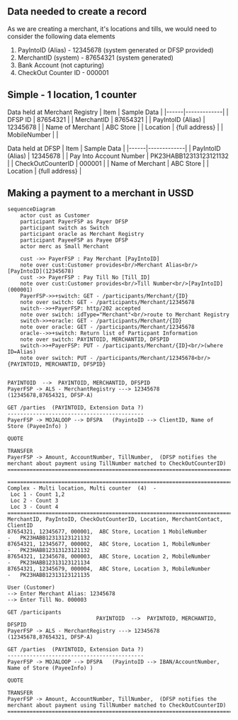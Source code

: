 
## Data needed to create a record  

As we are creating a merchant, it's locations and tills, we would need to consider the following data elements

1. PayIntoID (Alias) - 12345678 (system generated or DFSP provided)
1. MerchantID (system) - 87654321 (system generated)
1. Bank Account (not capturing)
1. CheckOut Counter ID - 000001

## Simple - 1 location, 1 counter  

Data held at Merchant Registry
| Item | Sample Data |
|------|-------------|
| DFSP ID | 87654321 |
| MerchantID | 87654321 |
| PayIntoID (Alias) | 12345678 |
| Name of Merchant | ABC Store |
| Location | {full address} |
| MobileNumber | |

Data held at DFSP
| Item | Sample Data |
|------|-------------|
| PayIntoID (Alias) | 12345678 |
| Pay Into Account Number | PK23HABB12313123121132 |
| CheckOutCounterID | 000001 |
| Name of Merchant | ABC Store |
| Location | {full address} |

## Making a payment to a merchant in USSD

```mermaid
sequenceDiagram
    actor cust as Customer
    participant PayerFSP as Payer DFSP
    participant switch as Switch
    participant oracle as Merchant Registry
    participant PayeeFSP as Payee DFSP
    actor merc as Small Merchant

    cust ->> PayerFSP : Pay Merchant [PayIntoID]
    note over cust:Customer provides<br/>Merchant Alias<br/>[PayIntoID](12345678)
    cust ->> PayerFSP : Pay Till No [Till_ID]
    note over cust:Customer provides<br/>Till Number<br/>[PayIntoID](000001)
    PayerFSP->>+switch: GET - /participants/Merchant/{ID}
    note over switch: GET - /participants/Merchant/12345678
    switch-->>+PayerFSP: http/202 accepted
    note over switch: idType="Merchant"<br/>route to Merchant Registry
    switch->>+oracle: GET - /participants/Merchant/{ID}
    note over oracle: GET - /participants/Merchant/12345678
    oracle-->>+switch: Return list of Particpant Information
    note over switch: PAYINTOID, MERCHANTID, DFSPID
    switch->>+PayerFSP: PUT - /participants/Merchant/{ID}<br/>(where ID=Alias)
    note over switch: PUT - /participants/Merchant/12345678<br/>{PAYINTOID, MERCHANTID, DFSPID}
    
```

```
PAYINTOID  -->  PAYINTOID, MERCHANTID, DFSPID
PayerFSP -> ALS - MerchantRegistry ---> 12345678       (12345678,87654321, DFSP-A)

GET /parties  (PAYINTOID, Extension Data ?)
-------------------------------------------
PayerFSP -> MOJALOOP --> DFSPA   (PayintoID --> ClientID, Name of Store (PayeeInfo) )

QUOTE

TRANSFER
PayerFSP -> Amount, AccountNumber, TillNumber,  (DFSP notifies the merchant about payment using TillNumber matched to CheckOutCounterID)
========================================================================================================================================

====================================================================================================================
Complex - Multi location, Multi counter  (4)  -  
 Loc 1 - Count 1,2
 Loc 2 - Count 3
 Loc 3 - Count 4
====================================================================================================================
MerchantID, PayIntoID, CheckOutCounterID, Location, MerchantContact, ClientID  
87654321, 12345677, 000001,  ABC Store, Location 1 MobileNumber              -   PK23HABB12313123121132
87654321, 12345677, 000002,  ABC Store, Location 1, MobileNumber             -   PK23HABB12313123121132
87654321, 12345678, 000003,  ABC Store, Location 2, MobileNumber             -   PK23HABB12313123121134
87654321, 12345679, 000004,  ABC Store, Location 3, MobileNumber             -   PK23HABB12313123121135

User (Customer)
--> Enter Merchant Alias: 12345678
--> Enter Till No. 000003 

GET /participants
							PAYINTOID  -->  PAYINTOID, MERCHANTID, DFSPID
PayerFSP -> ALS - MerchantRegistry ---> 12345678       (12345678,87654321, DFSP-A)

GET /parties  (PAYINTOID, Extension Data ?)
-------------------------------------------
PayerFSP -> MOJALOOP --> DFSPA   (PayintoID --> IBAN/AccountNumber, Name of Store (PayeeInfo) )

QUOTE

TRANSFER
PayerFSP -> Amount, AccountNumber, TillNumber,  (DFSP notifies the merchant about payment using TillNumber matched to CheckOutCounterID)
========================================================================================================================================
```